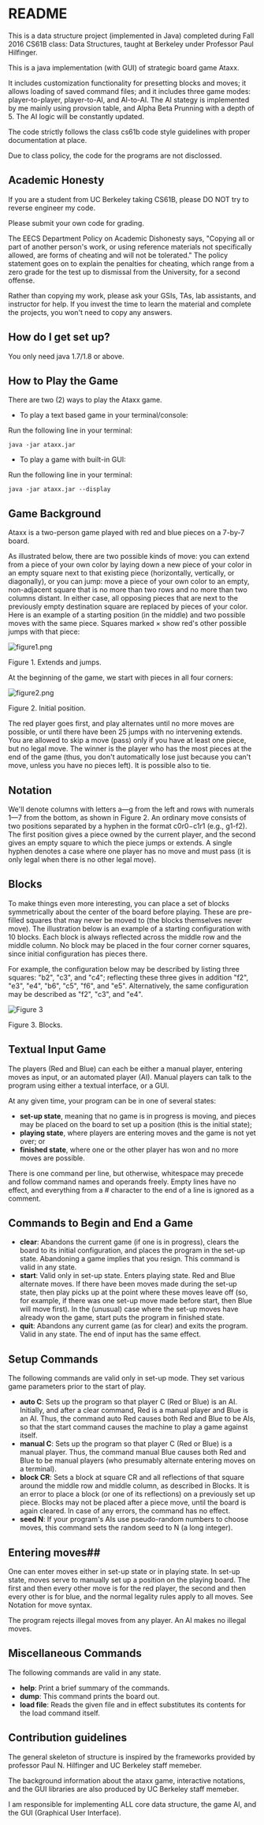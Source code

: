 # README #

This is a data structure project (implemented in Java) completed during Fall 2016 CS61B class: Data Structures, taught at Berkeley under Professor Paul Hilfinger. 

This is a java implementation (with GUI) of strategic board game Ataxx. 

It includes customization functionality for presetting blocks and moves; it allows loading of saved command files; and it includes three game modes: player-to-player, player-to-AI, and AI-to-AI. The AI stategy is implemented by me mainly using provsion table, and Alpha Beta Prunning with a depth of 5. The AI logic will be constantly updated.

The code strictly follows the class cs61b code style guidelines with proper documentation at place.

Due to class policy, the code for the programs are not disclossed.

## Academic Honesty ##
If you are a student from UC Berkeley taking CS61B, please DO NOT try to reverse engineer my code. 

Please submit your own code for grading.

The EECS Department Policy on Academic Dishonesty says, "Copying all or part of another person's work, or using reference materials not specifically allowed, are forms of cheating and will not be tolerated." The policy statement goes on to explain the penalties for cheating, which range from a zero grade for the test up to dismissal from the University, for a second offense.

Rather than copying my work, please ask your GSIs, TAs, lab assistants, and instructor for help. If you invest the time to learn the material and complete the projects, you won't need to copy any answers.

## How do I get set up? ##

You only need java 1.7/1.8 or above.

## How to Play the Game ##
There are two (2) ways to play the Ataxx game.

- To play a text based game in your terminal/console:

Run the following line in your terminal:

```
java -jar ataxx.jar
```
- To play a game with built-in GUI:

Run the following line in your terminal:

```
java -jar ataxx.jar --display
```

## Game Background ##
Ataxx is a two-person game played with red and blue pieces on a 7-by-7 board. 

As illustrated below, there are two possible kinds of move: you can extend from a piece of your own color by laying down a new piece of your color in an empty square next to that existing piece (horizontally, vertically, or diagonally), or you can jump: move a piece of your own color to an empty, non-adjacent square that is no more than two rows and no more than two columns distant. In either case, all opposing pieces that are next to the previously empty destination square are replaced by pieces of your color. Here is an example of a starting position (in the middle) and two possible moves with the same piece. Squares marked × show red's other possible jumps with that piece:

![figure1.png](http://tugan0329.bitbucket.org/imgs/github/cs61b-ataxx-1.png)
 
Figure 1. Extends and jumps.

At the beginning of the game, we start with pieces in all four corners:

![figure2.png](http://tugan0329.bitbucket.org/imgs/github/cs61b-ataxx-2.png)

Figure 2. Initial position.

The red player goes first, and play alternates until no more moves are possible, or until there have been 25 jumps with no intervening extends. You are allowed to skip a move (pass) only if you have at least one piece, but no legal move. The winner is the player who has the most pieces at the end of the game (thus, you don't automatically lose just because you can't move, unless you have no pieces left). It is possible also to tie.

## Notation ##
We'll denote columns with letters a—g from the left and rows with numerals 1—7 from the bottom, as shown in Figure 2. An ordinary move consists of two positions separated by a hyphen in the format c0r0−c1r1 (e.g., g1-f2). The first position gives a piece owned by the current player, and the second gives an empty square to which the piece jumps or extends. A single hyphen denotes a case where one player has no move and must pass (it is only legal when there is no other legal move).

## Blocks ##
To make things even more interesting, you can place a set of blocks symmetrically about the center of the board before playing. These are pre-filled squares that may never be moved to (the blocks themselves never move). The illustration below is an example of a starting configuration with 10 blocks. Each block is always reflected across the middle row and the middle column. No block may be placed in the four corner corner squares, since initial configuration has pieces there.

For example, the configuration below may be described by listing three squares: "b2", "c3", and "c4"; reflecting these three gives in addition "f2", "e3", "e4", "b6", "c5", "f6", and "e5". Alternatively, the same configuration may be described as "f2", "c3", and "e4".

![Figure 3](http://tugan0329.bitbucket.org/imgs/github/cs61b-ataxx-3.png)

Figure 3. Blocks.
 
## Textual Input Game ##
 
 The players (Red and Blue) can each be either a manual player, entering moves as input, or an automated player (AI). Manual players can talk to the program using either a textual interface, or a GUI.

At any given time, your program can be in one of several states:

- **set-up state**, meaning that no game is in progress is moving, and pieces may be placed on the board to set up a position (this is the initial state);
- **playing state**, where players are entering moves and the game is not yet over; or
- **finished state**, where one or the other player has won and no more moves are possible.

There is one command per line, but otherwise, whitespace may precede and follow command names and operands freely. Empty lines have no effect, and everything from a # character to the end of a line is ignored as a comment.

## Commands to Begin and End a Game ##
- **clear**: Abandons the current game (if one is in progress), clears the board to its initial configuration, and places the program in the set-up state. Abandoning a game implies that you resign. This command is valid in any state.
- **start**: Valid only in set-up state. Enters playing state. Red and Blue alternate moves. If there have been moves made during the set-up state, then play picks up at the point where these moves leave off (so, for example, if there was one set-up move made before start, then Blue will move first). In the (unusual) case where the set-up moves have already won the game, start puts the program in finished state.
- **quit**: Abandons any current game (as for clear) and exits the program. Valid in any state. The end of input has the same effect.

## Setup Commands ##
The following commands are valid only in set-up mode. They set various game parameters prior to the start of play.

- **auto C**: Sets up the program so that player C (Red or Blue) is an AI. Initially, and after a clear command, Red is a manual player and Blue is an AI. Thus, the command auto Red causes both Red and Blue to be AIs, so that the start command causes the machine to play a game against itself.
- **manual C**: Sets up the program so that player C (Red or Blue) is a manual player. Thus, the command manual Blue causes both Red and Blue to be manual players (who presumably alternate entering moves on a terminal).
- **block CR**: Sets a block at square CR and all reflections of that square around the middle row and middle column, as described in Blocks. It is an error to place a block (or one of its reflections) on a previously set up piece. Blocks may not be placed after a piece move, until the board is again cleared. In case of any errors, the command has no effect.
- **seed N**: If your program's AIs use pseudo-random numbers to choose moves, this command sets the random seed to N (a long integer). 

## Entering moves##
One can enter moves either in set-up state or in playing state. In set-up state, moves serve to manually set up a position on the playing board. The first and then every other move is for the red player, the second and then every other is for blue, and the normal legality rules apply to all moves. See Notation for move syntax.

The program rejects illegal moves from any player. An AI makes no illegal moves.

## Miscellaneous Commands ##
The following commands are valid in any state.

- **help**: Print a brief summary of the commands.
- **dump**: This command prints the board out.
- **load file**: Reads the given file and in effect substitutes its contents for the load command itself.

## Contribution guidelines ##

The general skeleton of structure is inspired by the frameworks provided by professor Paul N. Hilfinger and UC Berkeley staff memeber. 

The background information about the ataxx game, interactive notations, and the GUI libraries are also produced by UC Berkeley staff memeber. 

I am responsible for implementing ALL core data structure, the game AI, and the GUI (Graphical User Interface).

